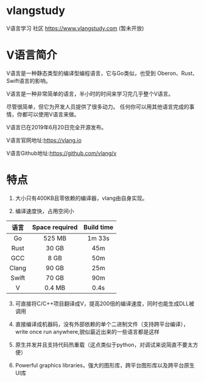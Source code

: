 # vlangstudy
V语言学习 社区 https://www.vlangstudy.com (暂未开放)
# V语言简介
V语言是一种静态类型的编译型编程语言，它与Go类似，也受到 Oberon、Rust、Swift语言的影响。

V语言是一种非常简单的语言，半小时的时间来学习完几乎整个V语言。

尽管很简单，但它为开发人员提供了很多动力。 任何你可以用其他语言完成的事情，你都可以使用V语言来做。


V语言已在2019年6月20日完全开源发布。

V语言官网地址:https://vlang.io

V语言Github地址:https://github.com/vlang/v

# 特点
1. 大小只有400KB且零依赖的编译器，vlang由自身实现。

2. 编译速度快，占用空间小

  语言|Space required|	Build time
  :---:|:---:|:---:
  Go	|525 MB	|1m 33s
  Rust|	30 GB	|45m
  GCC	|8 GB	|50m
  Clang	|90 GB	|25m
  Swift|	70 GB |90m
  V	|0.4 MB	|0.4s

3. 可直接将C/C++项目翻译成V，提高200倍的编译速度，同时也能生成DLL被调用

4. 直接编译成机器码，没有外部依赖的单个二进制文件（支持跨平台编译），write once run anywhere,貌似最近出来的一些语言都是这样 

5. 原生并发并且支持代码热重载（这点类似于python，对调试来说简直不要太方便）

6. Powerful graphics libraries，强大的图形库，跨平台图形库以及跨平台原生UI库

